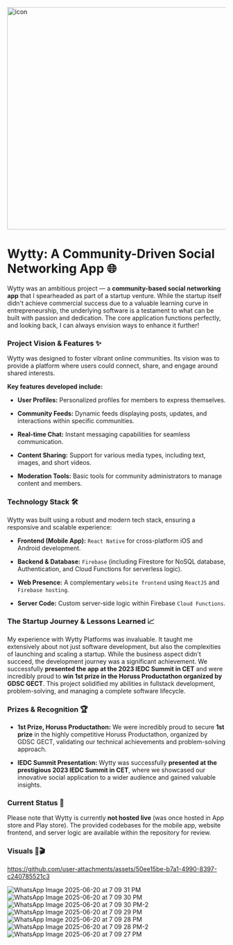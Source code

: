 <img width="512" height="512" alt="icon" src="https://github.com/user-attachments/assets/91e9af28-dc96-4dec-a137-c7237396df34" />

# Wytty: A Community-Driven Social Networking App 🌐


Wytty was an ambitious project — a **community-based social networking app** that I spearheaded as part of a startup venture. While the startup itself didn't achieve commercial success due to a valuable learning curve in entrepreneurship, the underlying software is a testament to what can be built with passion and dedication. The core application functions perfectly, and looking back, I can always envision ways to enhance it further!

### Project Vision & Features ✨

Wytty was designed to foster vibrant online communities. Its vision was to provide a platform where users could connect, share, and engage around shared interests.

**Key features developed include:**

* **User Profiles:** Personalized profiles for members to express themselves.

* **Community Feeds:** Dynamic feeds displaying posts, updates, and interactions within specific communities.

* **Real-time Chat:** Instant messaging capabilities for seamless communication.

* **Content Sharing:** Support for various media types, including text, images, and short videos.

* **Moderation Tools:** Basic tools for community administrators to manage content and members.

### Technology Stack 🛠️

Wytty was built using a robust and modern tech stack, ensuring a responsive and scalable experience:

* **Frontend (Mobile App):** `React Native` for cross-platform iOS and Android development.

* **Backend & Database:** `Firebase` (including Firestore for NoSQL database, Authentication, and Cloud Functions for serverless logic).

* **Web Presence:** A complementary `website frontend` using `ReactJS` and `Firebase hosting`.

* **Server Code:** Custom server-side logic within Firebase `Cloud Functions`.

### The Startup Journey & Lessons Learned 📈

My experience with Wytty Platforms was invaluable. It taught me extensively about not just software development, but also the complexities of launching and scaling a startup. While the business aspect didn't succeed, the development journey was a significant achievement. We successfully **presented the app at the 2023 IEDC Summit in CET** and were incredibly proud to **win 1st prize in the Horuss Productathon organized by GDSC GECT**. This project solidified my abilities in fullstack development, problem-solving, and managing a complete software lifecycle.

### Prizes & Recognition 🏆

* **1st Prize, Horuss Productathon:** We were incredibly proud to secure **1st prize** in the highly competitive Horuss Productathon, organized by GDSC GECT, validating our technical achievements and problem-solving approach.

* **IEDC Summit Presentation:** Wytty was successfully **presented at the prestigious 2023 IEDC Summit in CET**, where we showcased our innovative social application to a wider audience and gained valuable insights.

### Current Status 🚧

Please note that Wytty is currently **not hosted live** (was once hosted in App store and Play store). The provided codebases for the mobile app, website frontend, and server logic are available within the repository for review.

### Visuals 📸🎬



https://github.com/user-attachments/assets/50ee15be-b7a1-4990-8397-c240785521c3


![WhatsApp Image 2025-06-20 at 7 09 31 PM](https://github.com/user-attachments/assets/2c18f204-a1ea-4b52-bd92-272b7e06725d)
![WhatsApp Image 2025-06-20 at 7 09 30 PM](https://github.com/user-attachments/assets/f51ef895-f3aa-45cd-b514-f8a2f27b1f15)
![WhatsApp Image 2025-06-20 at 7 09 30 PM-2](https://github.com/user-attachments/assets/d8086016-918e-46a2-95f9-d255e3240400)
![WhatsApp Image 2025-06-20 at 7 09 29 PM](https://github.com/user-attachments/assets/ddc53938-42c1-4ef8-a96a-3a36172fa5b9)
![WhatsApp Image 2025-06-20 at 7 09 28 PM](https://github.com/user-attachments/assets/af186cfe-724c-4f71-9bb6-fddbf00b6fda)
![WhatsApp Image 2025-06-20 at 7 09 28 PM-2](https://github.com/user-attachments/assets/cef51ee3-6f12-4efd-b032-bd9308de34e5)
![WhatsApp Image 2025-06-20 at 7 09 27 PM](https://github.com/user-attachments/assets/e02ed61a-bb72-47ec-a29d-72c604ad08f9)
